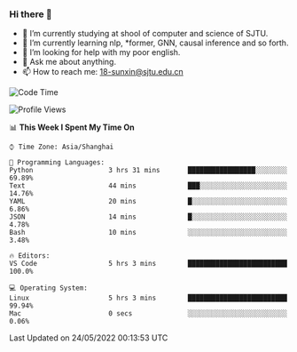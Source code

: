 ### Hi there 👋

<!--
**sunxin000/sunxin000** is a ✨ _special_ ✨ repository because its `README.md` (this file) appears on your GitHub profile.

Here are some ideas to get you started:

- 🔭 I’m currently working on ...
- 🌱 I’m currently learning ...
- 👯 I’m looking to collaborate on ...
- 🤔 I’m looking for help with ...
- 💬 Ask me about ...
- 📫 How to reach me: ...
- 😄 Pronouns: ...
- ⚡ Fun fact: ...
-->
- 🏫 I’m currently studying at shool of computer and science of SJTU.
- 🌱 I’m currently learning nlp, \*former, GNN, causal inference and so forth.
- 🤔 I’m looking for help with my poor english.
- 💬 Ask me about anything.
- 📫 How to reach me: 18-sunxin@sjtu.edu.cn
<!--START_SECTION:waka-->
![Code Time](http://img.shields.io/badge/Code%20Time-192%20hrs%2010%20mins-blue)

![Profile Views](http://img.shields.io/badge/Profile%20Views-1-blue)

📊 **This Week I Spent My Time On** 

```text
⌚︎ Time Zone: Asia/Shanghai

💬 Programming Languages: 
Python                   3 hrs 31 mins       █████████████████░░░░░░░░   69.89% 
Text                     44 mins             ███░░░░░░░░░░░░░░░░░░░░░░   14.76% 
YAML                     20 mins             █░░░░░░░░░░░░░░░░░░░░░░░░   6.86% 
JSON                     14 mins             █░░░░░░░░░░░░░░░░░░░░░░░░   4.78% 
Bash                     10 mins             ░░░░░░░░░░░░░░░░░░░░░░░░░   3.48%

🔥 Editors: 
VS Code                  5 hrs 3 mins        █████████████████████████   100.0%

💻 Operating System: 
Linux                    5 hrs 3 mins        █████████████████████████   99.94% 
Mac                      0 secs              ░░░░░░░░░░░░░░░░░░░░░░░░░   0.06%

```


 Last Updated on 24/05/2022 00:13:53 UTC
<!--END_SECTION:waka-->
